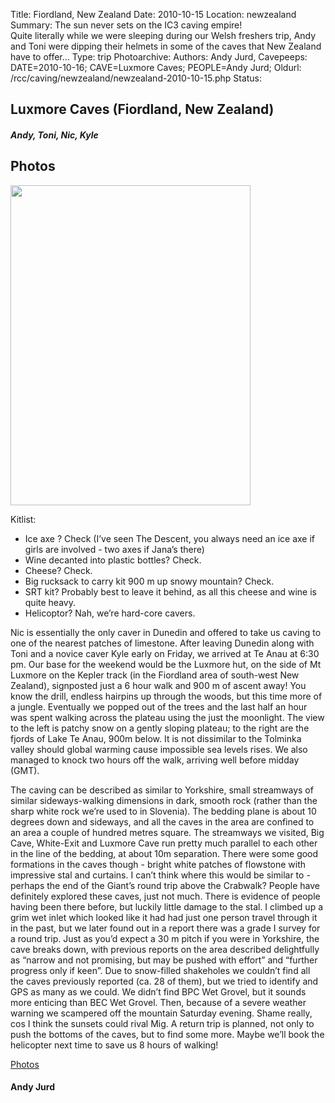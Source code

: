 Title: Fiordland, New Zealand
Date: 2010-10-15
Location: newzealand
Summary: The sun never sets on the IC3 caving empire!<br>Quite literally while we were sleeping during our Welsh freshers trip, Andy and Toni were dipping their helmets in some of the caves that New Zealand have to offer...
Type: trip
Photoarchive:
Authors: Andy Jurd,
Cavepeeps: DATE=2010-10-16; CAVE=Luxmore Caves; PEOPLE=Andy Jurd;
Oldurl: /rcc/caving/newzealand/newzealand-2010-10-15.php
Status:

##  Luxmore Caves (Fiordland, New Zealand)
#####  Andy, Toni, Nic, Kyle  
##  Photos

<div class="mainimg">
<a href="http://picasaweb.google.com/andyjurd/LuxmoreCaves1516Oct10#">
<img width="384" height="512" src="https://lh3.googleusercontent.com/-Bq1oFdiSRF0/TL0Q1PjuAbI/AAAAAAAANKQ/g7-8naAfOpo/s640-Ic42/RIMG0016.JPG"></a>
</div>

Kitlist:

  * Ice axe ? Check (I’ve seen The Descent, you always need an ice axe if girls are involved - two axes if Jana’s there)
  * Wine decanted into plastic bottles? Check.
  * Cheese? Check.
  * Big rucksack to carry kit 900 m up snowy mountain? Check.
  * SRT kit? Probably best to leave it behind, as all this cheese and wine is quite heavy.
  * Helicoptor? Nah, we’re hard-core cavers.

Nic is essentially the only caver in Dunedin and offered to take us caving to one of the nearest patches of limestone. After leaving Dunedin along with Toni and a novice caver Kyle early on Friday, we arrived at Te Anau at 6:30 pm. Our base for the weekend would be the Luxmore hut, on the side of Mt Luxmore on the Kepler track (in the Fiordland area of south-west New Zealand), signposted just a 6 hour walk and 900 m of ascent away! You know the drill, endless hairpins up through the woods, but this time more of a jungle. Eventually we popped out of the trees and the last half an hour was spent walking across the plateau using the just the moonlight. The view to the left is patchy snow on a gently sloping plateau; to the right are the fjords of Lake Te Anau, 900m below. It is not dissimilar to the Tolminka valley should global warming cause impossible sea levels rises. We also managed to knock two hours off the walk, arriving well before midday (GMT).

The caving can be described as similar to Yorkshire, small streamways of similar sideways-walking dimensions in dark, smooth rock (rather than the sharp white rock we’re used to in Slovenia). The bedding plane is about 10 degrees down and sideways, and all the caves in the area are confined to an area a couple of hundred metres square. The streamways we visited, Big Cave, White-Exit and Luxmore Cave run pretty much parallel to each other in the line of the bedding, at about 10m separation. There were some good formations in the caves though - bright white patches of flowstone with impressive stal and curtains. I can’t think where this would be similar to - perhaps the end of the Giant’s round trip above the Crabwalk? People have definitely explored these caves, just not much. There is evidence of people having been there before, but luckily little damage to the stal. I climbed up a grim wet inlet which looked like it had had just one person travel through it in the past, but we later found out in a report there was a grade I survey for a round trip. Just as you’d expect a 30 m pitch if you were in Yorkshire, the cave breaks down, with previous reports on the area described delightfully as “narrow and not promising, but may be pushed with effort” and “further progress only if keen”. Due to snow-filled shakeholes we couldn’t find all the caves previously reported (ca. 28 of them), but we tried to identify and GPS as many as we could. We didn’t find BPC Wet Grovel, but it sounds more enticing than BEC Wet Grovel. Then, because of a severe weather warning we scampered off the mountain Saturday evening. Shame really, cos I think the sunsets could rival Mig. A return trip is planned, not only to push the bottoms of the caves, but to find some more. Maybe we’ll book the helicopter next time to save us 8 hours of walking!

[ Photos ](http://picasaweb.google.com/andyjurd/LuxmoreCaves1516Oct10#)

####  Andy Jurd
